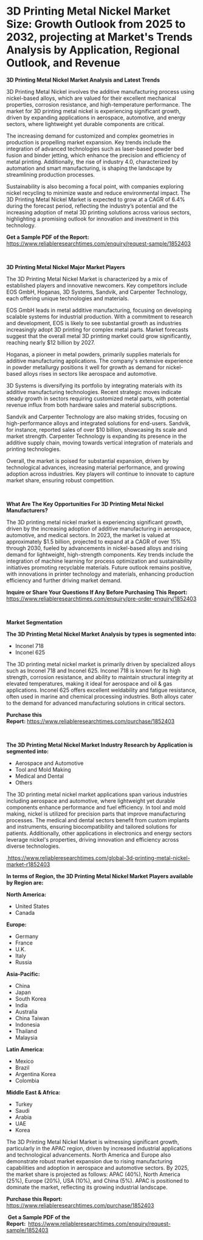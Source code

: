 <p><h1>3D Printing Metal Nickel Market Size: Growth Outlook from 2025 to 2032, projecting at Market's Trends Analysis by Application, Regional Outlook, and Revenue</h1></p><p><strong>3D Printing Metal Nickel Market Analysis and Latest Trends</strong></p>
<p><p>3D Printing Metal Nickel involves the additive manufacturing process using nickel-based alloys, which are valued for their excellent mechanical properties, corrosion resistance, and high-temperature performance. The market for 3D printing metal nickel is experiencing significant growth, driven by expanding applications in aerospace, automotive, and energy sectors, where lightweight yet durable components are critical.</p><p>The increasing demand for customized and complex geometries in production is propelling market expansion. Key trends include the integration of advanced technologies such as laser-based powder bed fusion and binder jetting, which enhance the precision and efficiency of metal printing. Additionally, the rise of industry 4.0, characterized by automation and smart manufacturing, is shaping the landscape by streamlining production processes.</p><p>Sustainability is also becoming a focal point, with companies exploring nickel recycling to minimize waste and reduce environmental impact. The 3D Printing Metal Nickel Market is expected to grow at a CAGR of 6.4% during the forecast period, reflecting the industry’s potential and the increasing adoption of metal 3D printing solutions across various sectors, highlighting a promising outlook for innovation and investment in this technology.</p></p>
<p><strong>Get a Sample PDF of the Report:&nbsp;</strong> <a href="https://www.reliableresearchtimes.com/enquiry/request-sample/1852403?utm_campaign=3452&utm_medium=2&utm_source=Github&utm_content=ia&utm_term=15042025&utm_id=3d-printing-metal-nickel">https://www.reliableresearchtimes.com/enquiry/request-sample/1852403</a></p>
<p>&nbsp;</p>
<p><strong>3D Printing Metal Nickel Major Market Players</strong></p>
<p><p>The 3D Printing Metal Nickel Market is characterized by a mix of established players and innovative newcomers. Key competitors include EOS GmbH, Hoganas, 3D Systems, Sandvik, and Carpenter Technology, each offering unique technologies and materials. </p><p>EOS GmbH leads in metal additive manufacturing, focusing on developing scalable systems for industrial production. With a commitment to research and development, EOS is likely to see substantial growth as industries increasingly adopt 3D printing for complex metal parts. Market forecasts suggest that the overall metal 3D printing market could grow significantly, reaching nearly $12 billion by 2027.</p><p>Hoganas, a pioneer in metal powders, primarily supplies materials for additive manufacturing applications. The company's extensive experience in powder metallurgy positions it well for growth as demand for nickel-based alloys rises in sectors like aerospace and automotive. </p><p>3D Systems is diversifying its portfolio by integrating materials with its additive manufacturing technologies. Recent strategic moves indicate steady growth in sectors requiring customized metal parts, with potential revenue influx from both hardware sales and material subscriptions.</p><p>Sandvik and Carpenter Technology are also making strides, focusing on high-performance alloys and integrated solutions for end-users. Sandvik, for instance, reported sales of over $10 billion, showcasing its scale and market strength. Carpenter Technology is expanding its presence in the additive supply chain, moving towards vertical integration of materials and printing technologies.</p><p>Overall, the market is poised for substantial expansion, driven by technological advances, increasing material performance, and growing adoption across industries. Key players will continue to innovate to capture market share, ensuring robust competition.</p></p>
<p>&nbsp;</p>
<p><strong>What Are The Key Opportunities For 3D Printing Metal Nickel Manufacturers?</strong></p>
<p><p>The 3D printing metal nickel market is experiencing significant growth, driven by the increasing adoption of additive manufacturing in aerospace, automotive, and medical sectors. In 2023, the market is valued at approximately $1.5 billion, projected to expand at a CAGR of over 15% through 2030, fueled by advancements in nickel-based alloys and rising demand for lightweight, high-strength components. Key trends include the integration of machine learning for process optimization and sustainability initiatives promoting recyclable materials. Future outlook remains positive, with innovations in printer technology and materials, enhancing production efficiency and further driving market demand.</p></p>
<p><strong>Inquire or Share Your Questions If Any Before Purchasing This Report:</strong> <a href="https://www.reliableresearchtimes.com/enquiry/pre-order-enquiry/1852403?utm_campaign=3452&utm_medium=2&utm_source=Github&utm_content=ia&utm_term=15042025&utm_id=3d-printing-metal-nickel">https://www.reliableresearchtimes.com/enquiry/pre-order-enquiry/1852403</a></p>
<p>&nbsp;</p>
<p><strong>Market Segmentation</strong></p>
<p><strong>The 3D Printing Metal Nickel Market Analysis by types is segmented into:</strong></p>
<p><ul><li>Inconel 718</li><li>Inconel 625</li></ul></p>
<p><p>The 3D printing metal nickel market is primarily driven by specialized alloys such as Inconel 718 and Inconel 625. Inconel 718 is known for its high strength, corrosion resistance, and ability to maintain structural integrity at elevated temperatures, making it ideal for aerospace and oil & gas applications. Inconel 625 offers excellent weldability and fatigue resistance, often used in marine and chemical processing industries. Both alloys cater to the demand for advanced manufacturing solutions in critical sectors.</p></p>
<p><strong>Purchase this Report:&nbsp;</strong><a href="https://www.reliableresearchtimes.com/purchase/1852403?utm_campaign=3452&utm_medium=2&utm_source=Github&utm_content=ia&utm_term=15042025&utm_id=3d-printing-metal-nickel">https://www.reliableresearchtimes.com/purchase/1852403</a></p>
<p>&nbsp;</p>
<p><strong>The 3D Printing Metal Nickel Market Industry Research by Application is segmented into:</strong></p>
<p><ul><li>Aerospace and Automotive</li><li>Tool and Mold Making</li><li>Medical and Dental</li><li>Others</li></ul></p>
<p><p>The 3D printing metal nickel market applications span various industries including aerospace and automotive, where lightweight yet durable components enhance performance and fuel efficiency. In tool and mold making, nickel is utilized for precision parts that improve manufacturing processes. The medical and dental sectors benefit from custom implants and instruments, ensuring biocompatibility and tailored solutions for patients. Additionally, other applications in electronics and energy sectors leverage nickel's properties, driving innovation and efficiency across diverse technologies.</p></p>
<p><a href="https://www.reliableresearchtimes.com/global-3d-printing-metal-nickel-market-r1852403?utm_campaign=3452&utm_medium=2&utm_source=Github&utm_content=ia&utm_term=15042025&utm_id=3d-printing-metal-nickel">&nbsp;https://www.reliableresearchtimes.com/global-3d-printing-metal-nickel-market-r1852403</a></p>
<p><strong>In terms of Region, the 3D Printing Metal Nickel Market Players available by Region are:</strong></p>
<p>
    <p> <strong> North America: </strong>
        <ul>
            <li>United States</li>
            <li>Canada</li>
        </ul>
        </p> 
    <p> <strong> Europe: </strong>
        <ul>
            <li>Germany</li>
            <li>France</li>
            <li>U.K.</li>
            <li>Italy</li>
            <li>Russia</li>
        </ul>
        </p> 
    <p> <strong> Asia-Pacific: </strong>
        <ul>
            <li>China</li>
            <li>Japan</li>
            <li>South Korea</li>
            <li>India</li>
            <li>Australia</li>
            <li>China Taiwan</li>
            <li>Indonesia</li>
            <li>Thailand</li>
            <li>Malaysia</li>
        </ul>
        </p> 
    <p> <strong> Latin America: </strong>
        <ul>
            <li>Mexico</li>
            <li>Brazil</li>
            <li>Argentina Korea</li>
            <li>Colombia</li>
        </ul>
        </p> 
    <p> <strong> Middle East & Africa: </strong>
        <ul>
            <li>Turkey</li>
            <li>Saudi</li>
            <li>Arabia</li>
            <li>UAE</li>
            <li>Korea</li>
        </ul>
    </p>
    </p>
<p><p>The 3D Printing Metal Nickel Market is witnessing significant growth, particularly in the APAC region, driven by increased industrial applications and technological advancements. North America and Europe also demonstrate robust market expansion due to rising manufacturing capabilities and adoption in aerospace and automotive sectors. By 2025, the market share is projected as follows: APAC (40%), North America (25%), Europe (20%), USA (10%), and China (5%). APAC is positioned to dominate the market, reflecting its growing industrial landscape.</p></p>
<p><strong>Purchase this Report: </strong><a href="https://www.reliableresearchtimes.com/purchase/1852403?utm_campaign=3452&utm_medium=2&utm_source=Github&utm_content=ia&utm_term=15042025&utm_id=3d-printing-metal-nickel">https://www.reliableresearchtimes.com/purchase/1852403</a></p>
<p>&nbsp;<strong>Get a Sample PDF of the Report:&nbsp;&nbsp;</strong><a href="https://www.reliableresearchtimes.com/enquiry/request-sample/1852403?utm_campaign=3452&utm_medium=2&utm_source=Github&utm_content=ia&utm_term=15042025&utm_id=3d-printing-metal-nickel">https://www.reliableresearchtimes.com/enquiry/request-sample/1852403</a></p>
<p><strong></strong></p>
<p><p></p><p></p><p></p></p>
